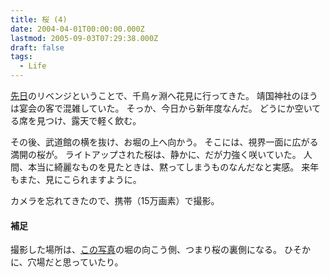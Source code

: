 ```yaml
---
title: 桜 (4)
date: 2004-04-01T00:00:00.000Z
lastmod: 2005-09-03T07:29:38.000Z
draft: false
tags:
  - Life
---
```


[先日](/posts/20040329/p02)のリベンジということで、千鳥ヶ淵へ花見に行ってきた。 靖国神社のほうは宴会の客で混雑していた。 そっか、今日から新年度なんだ。 どうにか空いてる席を見つけ、露天で軽く飲む。

その後、武道館の横を抜け、お堀の上へ向かう。 そこには、視界一面に広がる満開の桜が。 ライトアップされた桜は、静かに、だが力強く咲いていた。 人間、本当に綺麗なものを見たときは、黙ってしまうものなんだなと実感。 来年もまた、見にこられますように。

カメラを忘れてきたので、携帯（15万画素）で撮影。

#### 補足

撮影した場所は、[この写真](http://cherryblogsom.seesaa.net/article/92784.html)の堀の向こう側、つまり桜の裏側になる。 ひそかに、穴場だと思っていたり。
